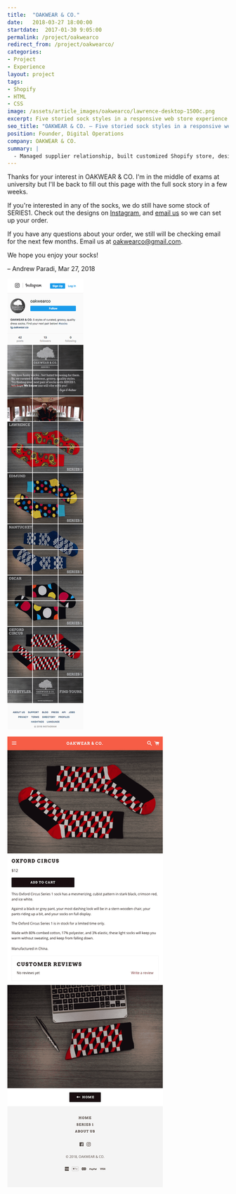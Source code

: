 ```yaml
---
title:  "OAKWEAR & CO."
date:   2018-03-27 18:00:00
startdate:  2017-01-30 9:05:00
permalink: /project/oakwearco
redirect_from: /project/oakwearco/
categories:
- Project
- Experience
layout: project
tags:
- Shopify
- HTML
- CSS
image: /assets/article_images/oakwearco/lawrence-desktop-1500c.png
excerpt: Five storied sock styles in a responsive web store experience
seo_title: "OAKWEAR & CO. – Five storied sock styles in a responsive web store experience | Andrew Paradi"
position: Founder, Digital Operations
company: OAKWEAR & CO.
summary: |
  - Managed supplier relationship, built customized Shopify store, designed digital assets for Instagram, Facebook, and email campaigns, wrote promotional sock stories for physical packaging
---
```


Thanks for your interest in OAKWEAR & CO. I'm in the middle of exams at university but I'll be back to fill out this page with the full sock story in a few weeks.

If you're interested in any of the socks, we do still have some stock of SERIES1. Check out the designs on [Instagram](https://www.instagram.com/oakwearco/), and [email us](mailto:oakwearco@gmail.com) so we can set up your order.

If you have any questions about your order, we still will be checking email for the next few months. Email us at [oakwearco@gmail.com](mailto:oakwearco@gmail.com).

We hope you enjoy your socks!

– Andrew Paradi, Mar 27, 2018

<a href="https://www.instagram.com/oakwearco/">![@OAKWEARCO on Instagram](/assets/article_images/oakwearco/instagram-c.png)</a>

![Oxford Circus on iPad](/assets/article_images/oakwearco/oxford-circus-ipad-c.png)